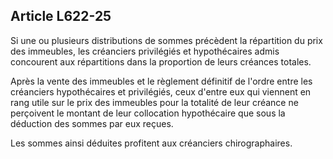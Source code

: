Article L622-25
----
Si une ou plusieurs distributions de sommes précèdent la répartition du prix des
immeubles, les créanciers privilégiés et hypothécaires admis concourent aux
répartitions dans la proportion de leurs créances totales.

Après la vente des immeubles et le règlement définitif de l'ordre entre les
créanciers hypothécaires et privilégiés, ceux d'entre eux qui viennent en rang
utile sur le prix des immeubles pour la totalité de leur créance ne perçoivent
le montant de leur collocation hypothécaire que sous la déduction des sommes par
eux reçues.

Les sommes ainsi déduites profitent aux créanciers chirographaires.
